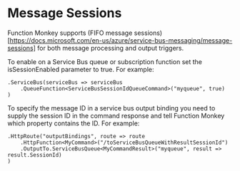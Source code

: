 # Message Sessions

Function Monkey supports (FIFO message sessions)[https://docs.microsoft.com/en-us/azure/service-bus-messaging/message-sessions] for both message processing and output triggers.

To enable on a Service Bus queue or subscription function set the isSessionEnabled parameter to true. For example:

    .ServiceBus(serviceBus => serviceBus
        .QueueFunction<ServiceBusSessionIdQueueCommand>("myqueue", true)
    )

To specify the message ID in a service bus output binding you need to supply the session ID in the command response and tell Function Monkey which property contains the ID. For example:

    .HttpRoute("outputBindings", route => route
        .HttpFunction<MyCommand>("/toServiceBusQueueWithResultSessionId")
        .OutputTo.ServiceBusQueue<MyCommandResult>("myqueue", result => result.SessionId)
    )